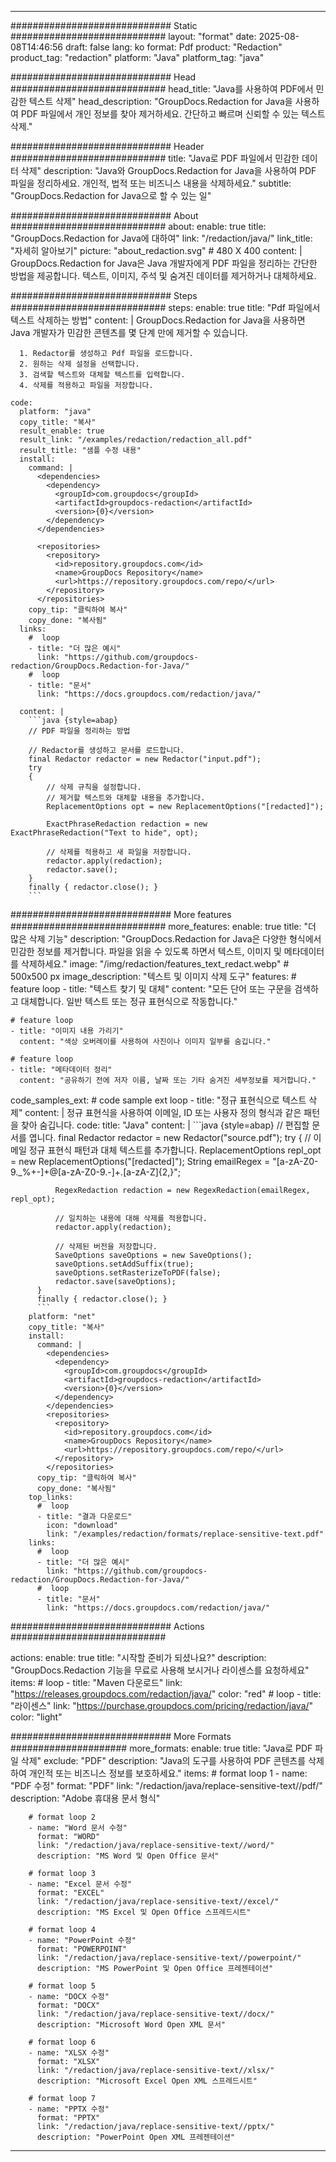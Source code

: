 
---
############################# Static ############################
layout: "format"
date:  2025-08-08T14:46:56
draft: false
lang: ko
format: Pdf
product: "Redaction"
product_tag: "redaction"
platform: "Java"
platform_tag: "java"

############################# Head ############################
head_title: "Java를 사용하여 PDF에서 민감한 텍스트 삭제"
head_description: "GroupDocs.Redaction for Java을 사용하여 PDF 파일에서 개인 정보를 찾아 제거하세요. 간단하고 빠르며 신뢰할 수 있는 텍스트 삭제."

############################# Header ############################
title: "Java로 PDF 파일에서 민감한 데이터 삭제" 
description: "Java와 GroupDocs.Redaction for Java을 사용하여 PDF 파일을 정리하세요. 개인적, 법적 또는 비즈니스 내용을 삭제하세요."
subtitle: "GroupDocs.Redaction for Java으로 할 수 있는 일" 

############################# About ############################
about:
    enable: true
    title: "GroupDocs.Redaction for Java에 대하여"
    link: "/redaction/java/"
    link_title: "자세히 알아보기"
    picture: "about_redaction.svg" # 480 X 400
    content: |
       GroupDocs.Redaction for Java은 Java 개발자에게 PDF 파일을 정리하는 간단한 방법을 제공합니다. 텍스트, 이미지, 주석 및 숨겨진 데이터를 제거하거나 대체하세요.

############################# Steps ############################
steps:
    enable: true
    title: "Pdf 파일에서 텍스트 삭제하는 방법"
    content: |
      GroupDocs.Redaction for Java을 사용하면 Java 개발자가 민감한 콘텐츠를 몇 단계 만에 제거할 수 있습니다.
      
      1. Redactor를 생성하고 Pdf 파일을 로드합니다.
      2. 원하는 삭제 설정을 선택합니다.
      3. 검색할 텍스트와 대체할 텍스트를 입력합니다.
      4. 삭제를 적용하고 파일을 저장합니다.
   
    code:
      platform: "java"
      copy_title: "복사"
      result_enable: true
      result_link: "/examples/redaction/redaction_all.pdf"
      result_title: "샘플 수정 내용"
      install:
        command: |
          <dependencies>
            <dependency>
              <groupId>com.groupdocs</groupId>
              <artifactId>groupdocs-redaction</artifactId>
              <version>{0}</version>
            </dependency>
          </dependencies>

          <repositories>
            <repository>
              <id>repository.groupdocs.com</id>
              <name>GroupDocs Repository</name>
              <url>https://repository.groupdocs.com/repo/</url>
            </repository>
          </repositories>
        copy_tip: "클릭하여 복사"
        copy_done: "복사됨"
      links:
        #  loop
        - title: "더 많은 예시"
          link: "https://github.com/groupdocs-redaction/GroupDocs.Redaction-for-Java/"
        #  loop
        - title: "문서"
          link: "https://docs.groupdocs.com/redaction/java/"
          
      content: |
        ```java {style=abap}
        // PDF 파일을 정리하는 방법

        // Redactor를 생성하고 문서를 로드합니다.
        final Redactor redactor = new Redactor("input.pdf");
        try
        {
            // 삭제 규칙을 설정합니다.
            // 제거할 텍스트와 대체할 내용을 추가합니다.
            ReplacementOptions opt = new ReplacementOptions("[redacted]");
            
            ExactPhraseRedaction redaction = new ExactPhraseRedaction("Text to hide", opt);

            // 삭제를 적용하고 새 파일을 저장합니다.
            redactor.apply(redaction);
            redactor.save();
        }
        finally { redactor.close(); }
        ```            


############################# More features ############################
more_features:
  enable: true
  title: "더 많은 삭제 기능"
  description: "GroupDocs.Redaction for Java은 다양한 형식에서 민감한 정보를 제거합니다. 파일을 읽을 수 있도록 하면서 텍스트, 이미지 및 메타데이터를 삭제하세요."
  image: "/img/redaction/features_text_redact.webp" # 500x500 px
  image_description: "텍스트 및 이미지 삭제 도구"
  features:
    # feature loop
    - title: "텍스트 찾기 및 대체"
      content: "모든 단어 또는 구문을 검색하고 대체합니다. 일반 텍스트 또는 정규 표현식으로 작동합니다."

    # feature loop
    - title: "이미지 내용 가리기"
      content: "색상 오버레이를 사용하여 사진이나 이미지 일부를 숨깁니다."

    # feature loop
    - title: "메타데이터 정리"
      content: "공유하기 전에 저자 이름, 날짜 또는 기타 숨겨진 세부정보를 제거합니다."
      
  code_samples_ext:
    # code sample ext loop
    - title: "정규 표현식으로 텍스트 삭제"
      content: |
        정규 표현식을 사용하여 이메일, ID 또는 사용자 정의 형식과 같은 패턴을 찾아 숨깁니다.
      code:
        title: "Java"
        content: |
          ```java {style=abap}
          //  편집할 문서를 엽니다.
          final Redactor redactor = new Redactor("source.pdf");
          try
          {
              // 이메일 정규 표현식 패턴과 대체 텍스트를 추가합니다.
              ReplacementOptions repl_opt = new ReplacementOptions("[redacted]");
              String emailRegex = "[a-zA-Z0-9._%+-]+@[a-zA-Z0-9.-]+\.[a-zA-Z]{2,}";

              RegexRedaction redaction = new RegexRedaction(emailRegex, repl_opt);
              
              // 일치하는 내용에 대해 삭제를 적용합니다.
              redactor.apply(redaction);

              // 삭제된 버전을 저장합니다.
              SaveOptions saveOptions = new SaveOptions();
              saveOptions.setAddSuffix(true);
              saveOptions.setRasterizeToPDF(false);
              redactor.save(saveOptions);
          }
          finally { redactor.close(); }
          ```
        platform: "net"
        copy_title: "복사"
        install:
          command: |
            <dependencies>
              <dependency>
                <groupId>com.groupdocs</groupId>
                <artifactId>groupdocs-redaction</artifactId>
                <version>{0}</version>
              </dependency>
            </dependencies>
            <repositories>
              <repository>
                <id>repository.groupdocs.com</id>
                <name>GroupDocs Repository</name>
                <url>https://repository.groupdocs.com/repo/</url>
              </repository>
            </repositories>
          copy_tip: "클릭하여 복사"
          copy_done: "복사됨"
        top_links:
          #  loop
          - title: "결과 다운로드"
            icon: "download"
            link: "/examples/redaction/formats/replace-sensitive-text.pdf"
        links:
          #  loop
          - title: "더 많은 예시"
            link: "https://github.com/groupdocs-redaction/GroupDocs.Redaction-for-Java/"
          #  loop
          - title: "문서"
            link: "https://docs.groupdocs.com/redaction/java/"


############################# Actions ############################

actions:
  enable: true
  title: "시작할 준비가 되셨나요?"
  description: "GroupDocs.Redaction 기능을 무료로 사용해 보시거나 라이센스를 요청하세요"
  items:
    #  loop
    - title: "Maven 다운로드"
      link: "https://releases.groupdocs.com/redaction/java/"
      color: "red"
        #  loop
    - title: "라이센스"
      link: "https://purchase.groupdocs.com/pricing/redaction/java/"
      color: "light"


############################# More Formats #####################
more_formats:
    enable: true
    title: "Java로 PDF 파일 삭제"
    exclude: "PDF"
    description: "Java의 도구를 사용하여 PDF 콘텐츠를 삭제하여 개인적 또는 비즈니스 정보를 보호하세요."
    items: 
        # format loop 1
        - name: "PDF 수정"
          format: "PDF"
          link: "/redaction/java/replace-sensitive-text//pdf/"
          description: "Adobe 휴대용 문서 형식"

        # format loop 2
        - name: "Word 문서 수정"
          format: "WORD"
          link: "/redaction/java/replace-sensitive-text//word/"
          description: "MS Word 및 Open Office 문서"
          
        # format loop 3
        - name: "Excel 문서 수정"
          format: "EXCEL"
          link: "/redaction/java/replace-sensitive-text//excel/"
          description: "MS Excel 및 Open Office 스프레드시트"

        # format loop 4
        - name: "PowerPoint 수정"
          format: "POWERPOINT"
          link: "/redaction/java/replace-sensitive-text//powerpoint/"
          description: "MS PowerPoint 및 Open Office 프레젠테이션"

        # format loop 5
        - name: "DOCX 수정"
          format: "DOCX"
          link: "/redaction/java/replace-sensitive-text//docx/"
          description: "Microsoft Word Open XML 문서"
          
        # format loop 6
        - name: "XLSX 수정"
          format: "XLSX"
          link: "/redaction/java/replace-sensitive-text//xlsx/"
          description: "Microsoft Excel Open XML 스프레드시트"
          
        # format loop 7
        - name: "PPTX 수정"
          format: "PPTX"
          link: "/redaction/java/replace-sensitive-text//pptx/"
          description: "PowerPoint Open XML 프레젠테이션"


---